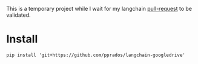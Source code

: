 This is a temporary project while I wait for my langchain 
[pull-request](https://github.com/hwchase17/langchain/pull/5135) 
to be validated.

# Install
```
pip install 'git+https://github.com/pprados/langchain-googledrive'
```